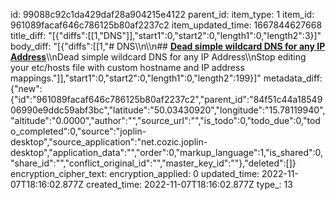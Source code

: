 id: 99088c92c1da429daf28a904215e4122
parent_id: 
item_type: 1
item_id: 961089facaf646c786125b80af2237c2
item_updated_time: 1667844627668
title_diff: "[{\"diffs\":[[1,\"DNS\"]],\"start1\":0,\"start2\":0,\"length1\":0,\"length2\":3}]"
body_diff: "[{\"diffs\":[[1,\"# DNS\\\n\\\n## [**Dead simple wildcard DNS for any IP Address**](https://nip.io/)\\\nDead simple wildcard DNS for any IP Address\\\nStop editing your etc/hosts file with custom hostname and IP address mappings.\"]],\"start1\":0,\"start2\":0,\"length1\":0,\"length2\":199}]"
metadata_diff: {"new":{"id":"961089facaf646c786125b80af2237c2","parent_id":"84f51c44a1854906990e9ddc59abf3bc","latitude":"50.03430920","longitude":"15.78119940","altitude":"0.0000","author":"","source_url":"","is_todo":0,"todo_due":0,"todo_completed":0,"source":"joplin-desktop","source_application":"net.cozic.joplin-desktop","application_data":"","order":0,"markup_language":1,"is_shared":0,"share_id":"","conflict_original_id":"","master_key_id":""},"deleted":[]}
encryption_cipher_text: 
encryption_applied: 0
updated_time: 2022-11-07T18:16:02.877Z
created_time: 2022-11-07T18:16:02.877Z
type_: 13